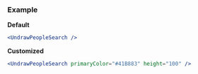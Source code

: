 ### Example

**Default**
```jsx
<UndrawPeopleSearch />
```

**Customized**
```jsx
<UndrawPeopleSearch primaryColor="#41B883" height="100" />
```
